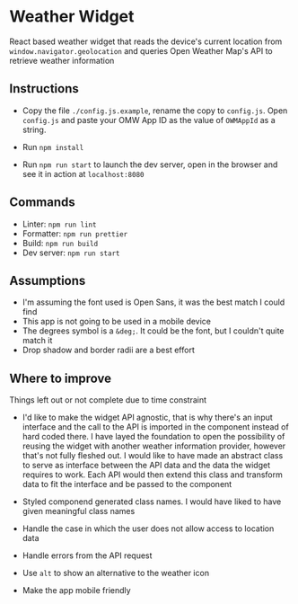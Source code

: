 # Weather Widget

React based weather widget that reads the device's current location from `window.navigator.geolocation` and queries Open Weather Map's API to retrieve weather information

## Instructions

- Copy the file `./config.js.example`, rename the copy to `config.js`. Open `config.js` and paste your OMW App ID as the value of `OWMAppId` as a string.

- Run `npm install`

- Run `npm run start` to launch the dev server, open in the browser and see it in action at `localhost:8080`

## Commands

- Linter: `npm run lint`
- Formatter: `npm run prettier`
- Build: `npm run build`
- Dev server: `npm run start`

## Assumptions

- I'm assuming the font used is Open Sans, it was the best match I could find
- This app is not going to be used in a mobile device
- The degrees symbol is a `&deg;`. It could be the font, but I couldn't quite match it
- Drop shadow and border radii are a best effort

## Where to improve

Things left out or not complete due to time constraint

- I'd like to make the widget API agnostic, that is why there's an input interface and the call to the API is imported in the component instead of hard coded there. I have layed the foundation to open the possibility of reusing the widget with another weather information provider, however that's not fully fleshed out. I would like to have made an abstract class to serve as interface between the API data and the data the widget requires to work. Each API would then extend this class and transform data to fit the interface and be passed to the component

- Styled componend generated class names. I would have liked to have given meaningful class names

- Handle the case in which the user does not allow access to location data

- Handle errors from the API request

- Use `alt` to show an alternative to the weather icon

- Make the app mobile friendly
